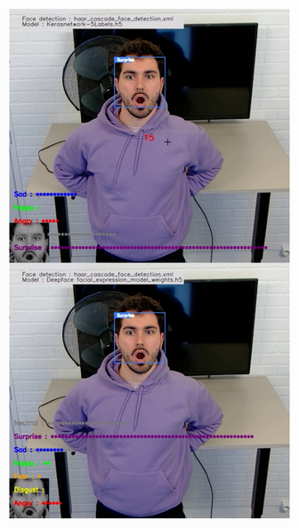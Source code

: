 ![Output Example of Emotion Recognition](https://github.com/GuillaumeNeyret/Python_Emotion_Recognition/blob/main/output_example.png?raw=true)
